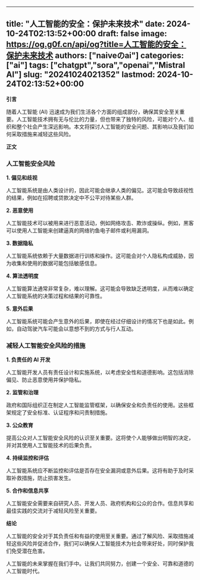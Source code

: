 
---
title: "人工智能的安全：保护未来技术"
date: 2024-10-24T02:13:52+00:00
draft: false
image: https://og.g0f.cn/api/og?title=人工智能的安全：保护未来技术
authors: ["naiveのai"]
categories: ["ai"]
tags: ["chatgpt","sora","openai","Mistral AI"]
slug: "20241024021352"
lastmod: 2024-10-24T02:13:52+00:00
---
**引言**

随着人工智能 (AI) 迅速成为我们生活各个方面的组成部分，确保其安全至关重要。人工智能技术拥有无与伦比的力量，但也带来了独特的风险，可能对个人、组织和整个社会产生深远影响。本文将探讨人工智能的安全问题、其影响以及我们如何采取措施来减轻这些风险。

**正文**

### 人工智能安全风险

**1. 偏见和歧视**

人工智能系统是由人类设计的，因此可能会继承人类的偏见。这可能会导致歧视性的结果，例如在招聘或贷款决定中不公平对待某些人群。

**2. 恶意使用**

人工智能技术可以被用来进行恶意活动，例如网络攻击、欺诈或操纵。例如，黑客可以使用人工智能来创建逼真的网络钓鱼电子邮件或利用漏洞。

**3. 数据隐私**

人工智能系统依赖于大量数据进行训练和操作。这可能会对个人隐私构成威胁，因为收集和使用的数据可能包括敏感信息。

**4. 算法透明度**

人工智能算法通常非常复杂，难以理解。这可能会导致缺乏透明度，从而难以确定人工智能系统的决策过程和结果的可靠性。

**5. 意外后果**

人工智能系统可能会产生意外的后果，即使在经过仔细设计的情况下也是如此。例如，自动驾驶汽车可能会以意想不到的方式与行人互动。

### 减轻人工智能安全风险的措施

**1. 负责任的 AI 开发**

人工智能开发人员有责任设计和实施系统，以考虑安全性和道德影响。这包括消除偏见、防止恶意使用并保护隐私。

**2. 监管和治理**

政府和国际组织正在制定人工智能监管框架，以确保安全和负责任的使用。这些框架规定了安全标准、认证程序和问责制措施。

**3. 公众教育**

提高公众对人工智能安全风险的认识至关重要。这将使个人能够做出明智的决定，并对其使用人工智能技术的后果负责。

**4. 持续监控和评估**

人工智能系统应不断监控和评估是否存在安全漏洞或意外后果。这将有助于及时采取补救措施，防止损害发生。

**5. 合作和信息共享**

人工智能安全需要来自研究人员、开发人员、政府机构和公众的合作。信息共享和最佳实践的交流对于减轻风险至关重要。

**结论**

人工智能的安全对于其负责任和有益的使用至关重要。通过了解风险、采取措施减轻这些风险并促进合作，我们可以确保人工智能技术为社会带来好处，同时保护我们免受潜在危害。

人工智能的未来掌握在我们手中。让我们共同努力，创建一个安全、可靠和道德的人工智能时代。